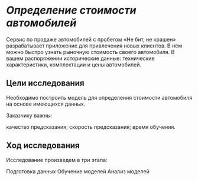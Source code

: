 # *Определение стоимости автомобилей*

Сервис по продаже автомобилей с пробегом «Не бит, не крашен» разрабатывает приложение для привлечения новых клиентов. 
В нём можно быстро узнать рыночную стоимость своего автомобиля. В вашем распоряжении исторические данные: технические характеристики, 
комплектации и цены автомобилей.

## Цели исследования

Необходимо построить модель для определения стоимости автомобиля на основе имеющихся данных.

Заказчику важны:

качество предсказания;
скорость предсказания;
время обучения.

## Ход исследования

Исследование произведем в три этапа:

Подготовка данных
Обучение моделей
Анализ моделей
